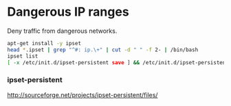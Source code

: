 # Dangerous IP ranges

Deny traffic from dangerous networks.

```bash
apt-get install -y ipset
head *.ipset | grep "^#: ip.\+" | cut -d " " -f 2- | /bin/bash
ipset list
[ -x /etc/init.d/ipset-persistent save ] && /etc/init.d/ipset-persistent save
```

### ipset-persistent

http://sourceforge.net/projects/ipset-persistent/files/
